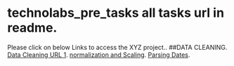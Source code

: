 # technolabs_pre_tasks all tasks url in readme.

Please click on below Links to access the XYZ project..
##DATA CLEANING.
 [Data Cleaning URL 1](https://www.kaggle.com/rudrakumawat22/exercise-handling-missing-values).
 [normalization and Scaling](https://www.kaggle.com/rudrakumawat22/exercise-scaling-and-normalization). 
 [Parsing Dates](https://www.kaggle.com/rudrakumawat22/exercise-parsing-dates).
 
